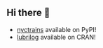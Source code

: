 ## Hi there 👋


- [nyctrains](https://pypi.org/project/nyctrains/1.4.0/) available on PyPI!
- [lubrilog](https://github.com/arrismo/lubrilog) available on CRAN!


